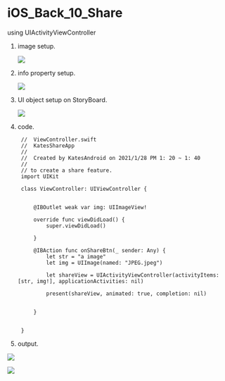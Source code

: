# iOS_Back_10_Share
using UIActivityViewController

1. image setup.

   ![](https://raw.githubusercontent.com/QueenieCplusplus/iOS_Back_10_Share/main/imageSet%201.png)

2. info property setup.

   ![](https://raw.githubusercontent.com/QueenieCplusplus/iOS_Back_10_Share/main/info%20property%20list.png)


3. UI object setup on StoryBoard.

   ![](https://raw.githubusercontent.com/QueenieCplusplus/iOS_Back_10_Share/main/Button%20Action%20.png)


3. code.

        //  ViewController.swift
        //  KatesShareApp
        //
        //  Created by KatesAndroid on 2021/1/28 PM 1: 20 ~ 1: 40
        //
        // to create a share feature.
        import UIKit

        class ViewController: UIViewController {


            @IBOutlet weak var img: UIImageView!

            override func viewDidLoad() {
                super.viewDidLoad()

            }

            @IBAction func onShareBtn(_ sender: Any) {
                let str = "a image"
                let img = UIImage(named: "JPEG.jpeg")

                let shareView = UIActivityViewController(activityItems: [str, img!], applicationActivities: nil)

                present(shareView, animated: true, completion: nil)


            }


        }


4. output.

  ![](https://raw.githubusercontent.com/QueenieCplusplus/iOS_Back_10_Share/main/output%201.png)
  
  ![](https://raw.githubusercontent.com/QueenieCplusplus/iOS_Back_10_Share/main/output%202.png)

